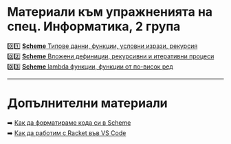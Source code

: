 # Материали към упражненията на спец. Информатика, 2 група

:zero::one: [**Scheme** Типове данни, функции, условни изрази, рекурсия](./01/README.md)  
:zero::two: [**Scheme** Вложени дефиниции, рекурсивни и итеративни процеси](./02/README.md)  
:zero::three: [**Scheme** lambda функции, функции от по-висок ред](./03/README.md)

---

# Допълнителни материали

:arrow_right: [Как да форматираме кода си в Scheme](./additional-materials/scheme-formatting.md)  
:arrow_right: [Как да работим с Racket във VS Code](./additional-materials/scheme-vscode.md)